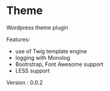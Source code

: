 # Theme

Wordpress theme plugin

Features:

- use of Twig template engine
- logging with Monolog
- Bootrstrap, Font Awesome support
- LESS support

Version : 0.0.2

